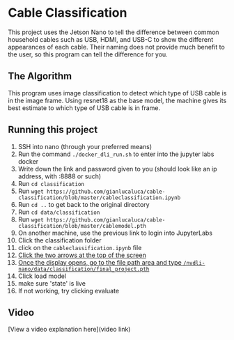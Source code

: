 # Cable Classification

This project uses the Jetson Nano to tell the difference between common household cables such as USB, HDMI, and USB-C to show the different appearances of each cable.
Their naming does not provide much benefit to the user, so this program can tell the difference for you.

## The Algorithm

This program uses image classification to detect which type of USB cable is in the image frame. Using resnet18 as the base model, the machine gives its best estimate to which type of USB cable is in frame.

## Running this project

1. SSH into nano (through your preferred means)
2. Run the command `./docker_dli_run.sh` to enter into the jupyter labs docker
3. Write down the link and password given to you (should look like an ip address, with :8888 or such)
4. Run `cd classification`
5. Run `wget https://github.com/gianlucaluca/cable-classification/blob/master/cableclassification.ipynb`
6. Run `cd ..` to get back to the original directory
7. Run `cd data/classification`
8. Run `wget https://github.com/gianlucaluca/cable-classification/blob/master/cablemodel.pth`
9. On another machine, use the previous link to login into JupyterLabs 
10. Click the classification folder
11. click on the `cableclassification.ipynb` file
12. [Click the two arrows at the top of the screen](https://i.imgur.com/j1BchcY.png)
13. [Once the display opens, go to the file path area and type `/nvdli-nano/data/classification/final_project.pth`](https://i.imgur.com/T0BFU2i.png)
14. Click load model
15. make sure 'state' is live
16. If not working, try clicking evaluate

## Video

[View a video explanation here](video link)
